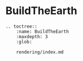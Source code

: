 <!---
title: BuildTheEarth
path: /buildtheearth
version: 1.0.0
authors:
    - @VapoR
--->
# BuildTheEarth
```eval_rst
.. toctree::
    :name: BuildTheEarth
    :maxdepth: 3
    :glob: 

    rendering/index.md
```
